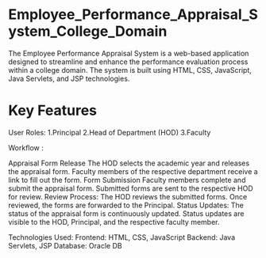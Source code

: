 # Employee_Performance_Appraisal_System_College_Domain
The Employee Performance Appraisal System is a web-based application designed to streamline and enhance the performance evaluation process within a college domain. The system is built using HTML, CSS, JavaScript, Java Servlets, and JSP technologies.

# Key Features

User Roles: 
1.Principal
2.Head of Department (HOD)
3.Faculty

Workflow :

Appraisal Form Release
The HOD selects the academic year and releases the appraisal form.
Faculty members of the respective department receive a link to fill out the form.
Form Submission
Faculty members complete and submit the appraisal form.
Submitted forms are sent to the respective HOD for review.
Review Process:
The HOD reviews the submitted forms.
Once reviewed, the forms are forwarded to the Principal.
Status Updates:
The status of the appraisal form is continuously updated.
Status updates are visible to the HOD, Principal, and the respective faculty member.

Technologies Used:
Frontend: HTML, CSS, JavaScript
Backend: Java Servlets, JSP
Database: Oracle DB
